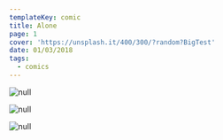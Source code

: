 ```yaml
---
templateKey: comic
title: Alone
page: 1
cover: 'https://unsplash.it/400/300/?random?BigTest'
date: 01/03/2018
tags:
  - comics
---
```

![null](/images/glitch-manga-eng-01-01.jpg)

![null](/images/glitch-manga-eng-01-02.jpg)

![null](/images/glitch-manga-eng-01-03.jpg)
